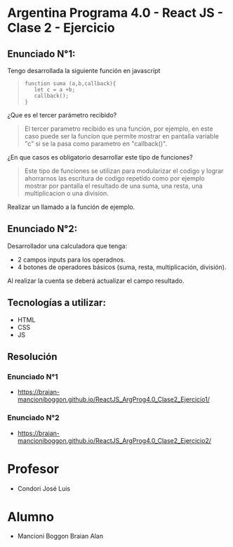 # Argentina Programa 4.0 - React JS - Clase 2 - Ejercicio

## Enunciado N°1:
Tengo desarrollada la siguiente función en javascript  

>``` 
>function suma (a,b,callback){  
>    let c = a +b;  
>    callback();  
>}
>``` 

¿Que es el tercer parámetro recibido?  

>El tercer parametro recibido es una función, por ejemplo, en este caso puede ser la funcion que permite mostrar en pantalla variable "c" si se la pasa como parametro en "callback()".

¿En que casos es obligatorio desarrollar este tipo de funciones?  

>Este tipo de funciones se utilizan para modularizar el codigo y lograr ahorrarnos las escritura de codigo repetido como por ejemplo mostrar por pantalla el resultado de una suma, una resta, una multiplicacion o una division.

Realizar un llamado a la función de ejemplo.

## Enunciado N°2:
Desarrollador una calculadora que tenga:
- 2 campos inputs para los operadnos.
- 4 botones de operadores básicos (suma, resta, multiplicación, división).

Al realizar la cuenta se deberá actualizar el campo resultado.

## Tecnologías a utilizar:
- HTML
- CSS
- JS

## Resolución

### Enunciado N°1
- https://braian-mancioniboggon.github.io/ReactJS_ArgProg4.0_Clase2_Ejercicio1/

### Enunciado N°2
- https://braian-mancioniboggon.github.io/ReactJS_ArgProg4.0_Clase2_Ejercicio2/

# Profesor
- Condori José Luis

# Alumno
- Mancioni Boggon Braian Alan
